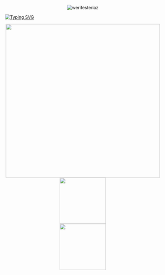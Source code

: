 <p align="center"> <img src="https://komarev.com/ghpvc/?username=werifesteriaz&label=%3C%F0%9D%9F%91&color=8eced4&style=flat" alt="werifesteriaz" /> </p>

[![Typing SVG](https://readme-typing-svg.herokuapp.com?font=Newsreader&weight=250&size=22&pause=1000&color=A0A9BC&center=true&width=435&lines=%22It's+worse+to+be+nothing+with+you.%22)](https://git.io/typing-svg)

<div align="center">
<img src="https://files.catbox.moe/bgh0xj.png" width="500">
</div>

<div class="row">
  <div class="column">
    <div align="center">
      <img src="https://files.catbox.moe/8f5hot.png" width="150">
</div>
  <div class="column">
    <div align="center">
      <img src="https://files.catbox.moe/evfahg.png" width="150">
</div>
